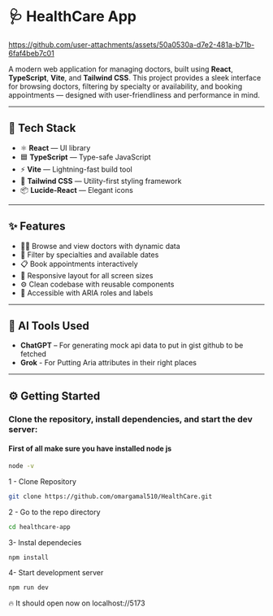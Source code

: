 # 🩺 HealthCare App


https://github.com/user-attachments/assets/50a0530a-d7e2-481a-b71b-6faf4beb7c01



A modern web application for managing doctors, built using **React**, **TypeScript**, **Vite**, and **Tailwind CSS**. This project provides a sleek interface for browsing doctors, filtering by specialty or availability, and booking appointments — designed with user-friendliness and performance in mind.

---

## 🚀 Tech Stack

- ⚛️ **React** — UI library
- 🟦 **TypeScript** — Type-safe JavaScript
- ⚡ **Vite** — Lightning-fast build tool
- 🎨 **Tailwind CSS** — Utility-first styling framework
- 📦 **Lucide-React** — Elegant icons

---

## ✨ Features

- 👨‍⚕️ Browse and view doctors with dynamic data
- 📅 Filter by specialties and available dates
- 📋 Book appointments interactively
- 📱 Responsive layout for all screen sizes
- ⚙️ Clean codebase with reusable components
- 🧠 Accessible with ARIA roles and labels

---

## 🧠 AI Tools Used

- **ChatGPT** – For generating mock api data to put in gist github to be fetched
- **Grok** - For Putting Aria attributes in their right places

---

## ⚙️ Getting Started

###  Clone the repository, install dependencies, and start the dev server:

#### First of all make sure you have installed node js 
```bash
node -v
```
1 - Clone Repository
```bash
git clone https://github.com/omargamal510/HealthCare.git
```
2 - Go to the repo directory
```bash
cd healthcare-app
```
3- Instal dependecies
```bash
npm install
```
4- Start development server
```bash
npm run dev
```
🔥 It should open now on localhost://5173
